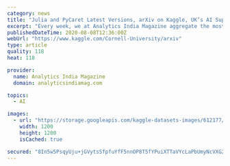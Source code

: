 ```yaml
---
category: news
title: "Julia and PyCaret Latest Versions, arXiv on Kaggle, UK’s AI Supercomputer And More In This Week’s Top AI News"
excerpt: "Every week, we at Analytics India Magazine aggregate the most important news stories that affect the AI/ML industry. Let’s take a look at all the top news stories that took place recently. The following paragraphs summarise the news,"
publishedDateTime: 2020-08-08T12:36:00Z
webUrl: "https://www.kaggle.com/Cornell-University/arxiv"
type: article
quality: 118
heat: 118

provider:
  name: Analytics India Magazine
  domain: analyticsindiamag.com

topics:
  - AI

images:
  - url: "https://storage.googleapis.com/kaggle-datasets-images/612177/1095394/42fbd0d6e73b69abfc8b578adca8a72e/dataset-card.png?t=2020-04-20-05-29-08"
    width: 1200
    height: 1200
    isCached: true

secured: "8In5w5PsqyUju+jGVytsSfpfuYfF5nnOP8T5fYPuiXTTaVYcLaPbUmyNcVXG2BCdfeKf6VQBkpyn9tE8bjS37Qt5hL2lzl+j3qKVsPi2aoYfykDbr8/jDmPZ3t9X+3lXst/koMddtQf5SKa8SJiF+670xt6hkgEt6B8XJ9ggjIinpHf5I3mU2FtcObrPHCmUU2SmMTaxvXZm58x1OfRyKFXzd0VN1DW28/5ESwOndgEBQcuLEXxFBJhsfuE9X/QWUNn0KQIFfGTmgPq/YrUVnzmmTo4ESf2T0fHLEOYyUe42YrrjULveib70am7KO+uPCq8nFkyetPibe6jl28KvWw==;k9tPWi55n4o42qZmYQJS/Q=="
---
```


